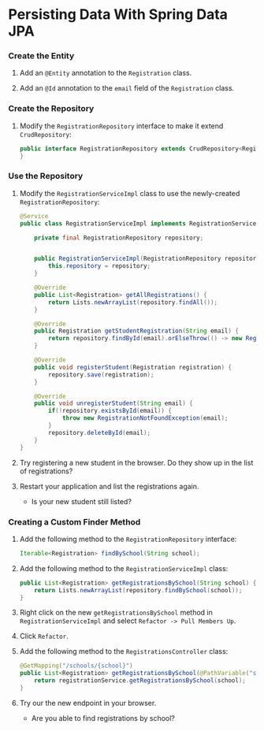 # Persisting Data With Spring Data JPA

### Create the Entity

1. Add an ```@Entity``` annotation to the ```Registration``` class.

2. Add an ```@Id``` annotation to the ```email``` field of the ```Registration``` class.
    
### Create the Repository

1. Modify the ```RegistrationRepository``` interface to make it extend ```CrudRepository```:

    ```java
    public interface RegistrationRepository extends CrudRepository<Registration,String> {
    }
    ```
        
### Use the Repository

1. Modify the ```RegistrationServiceImpl``` class to use the newly-created ```RegistrationRepository```:

    ```java
    @Service
    public class RegistrationServiceImpl implements RegistrationService {
    
        private final RegistrationRepository repository;
    
    
        public RegistrationServiceImpl(RegistrationRepository repository) {
            this.repository = repository;
        }
    
        @Override
        public List<Registration> getAllRegistrations() {
            return Lists.newArrayList(repository.findAll());
        }
    
        @Override
        public Registration getStudentRegistration(String email) {
            return repository.findById(email).orElseThrow(() -> new RegistrationNotFoundException(email));
        }
    
        @Override
        public void registerStudent(Registration registration) {
            repository.save(registration);
        }
    
        @Override
        public void unregisterStudent(String email) {
            if(!repository.existsById(email)) {
                throw new RegistrationNotFoundException(email);
            }
            repository.deleteById(email);
        }
    }
    ```

2. Try registering a new student in the browser. Do they show up in the list of registrations?
    
3. Restart your application and list the registrations again.

    - Is your new student still listed?
    
### Creating a Custom Finder Method

1. Add the following method to the ```RegistrationRepository``` interface:

    ```java
    Iterable<Registration> findBySchool(String school);
    ```

2. Add the following method to the ```RegistrationServiceImpl``` class:

    ```java
    public List<Registration> getRegistrationsBySchool(String school) {
        return Lists.newArrayList(repository.findBySchool(school));
    }
    ```

2. Right click on the new ```getRegistrationsBySchool``` method in ```RegistrationServiceImpl``` and select ```Refactor -> Pull Members Up```.

3. Click ```Refactor```.

4. Add the following method to the ```RegistrationsController``` class:

    ```java
    @GetMapping("/schools/{school}")
    public List<Registration> getRegistrationsBySchool(@PathVariable("school") String school) {
        return registrationService.getRegistrationsBySchool(school);
    }
    ```
    
5. Try our the new endpoint in your browser.
    
    - Are you able to find registrations by school?